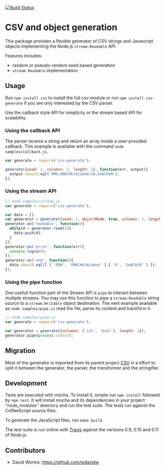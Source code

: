 [![Build Status](https://secure.travis-ci.org/wdavidw/node-csv-generate.png)](http://travis-ci.org/wdavidw/node-csv-generate)

CSV and object generation
=========================

This package provides a flexible generator of CSV strings and Javascript objects
implementing the Node.js `stream.Readable` API.

Features includes:

*   random or pseudo-random seed based generation
*   `stream.Readable` implementation

Usage
-----

Run `npm install csv` to install the full csv module or run 
`npm install csv-generate` if you are only interested by the CSV parser.

Use the callback style API for simplicity or the stream based API for 
scalability.

### Using the callback API

The parser receive a string and return an array inside a user-provided 
callback. This example is available with the command `node samples/callback.js`.

```javascript
var generate = require('csv-generate');

generate({seed: 1, columns: 2, length: 2}, function(err, output){
  output.should.eql('OMH,ONKCHhJmjadoA\nD,GeACHiN');
});
```

### Using the stream API
    
```javascript
// node samples/stream.js
var generate = require('csv-generate');

var data = []
var generator = generate({seed: 1, objectMode: true, columns: 2, length: 2});
generator.on('readable', function(){
  while(d = generator.read()){
    data.push(d);
  }
});
generator.on('error', function(err){
  console.log(err);
});
generator.on('end', function(){
  data.should.eql([ [ 'OMH', 'ONKCHhJmjadoA' ],[ 'D', 'GeACHiN' ] ]);
});
```

### Using the pipe function

One usefull function part of the Stream API is `pipe` to interact between 
multiple streams. You may use this function to pipe a `stream.Readable` string 
source to a `stream.Writable` object destination. The next example available as 
`node samples/pipe.js` read the file, parse its content and transform it.

```javascript
// node samples/pipe.js
var generate = require('csv-generate');

var generator = generate({columns: ['int', 'bool'], length: 2});
generator.pipe(process.stdout);
```

Migration
---------

Most of the generator is imported from its parent project [CSV][csv] in a effort 
to split it between the generator, the parser, the transformer and the stringifier.

Development
-----------

Tests are executed with mocha. To install it, simple run `npm install` 
followed by `npm test`. It will install mocha and its dependencies in your 
project "node_modules" directory and run the test suite. The tests run 
against the CoffeeScript source files.

To generate the JavaScript files, run `make build`.

The test suite is run online with [Travis][travis] against the versions 
0.9, 0.10 and 0.11 of Node.js.

Contributors
------------

*   David Worms: <https://github.com/wdavidw>

[csv]: https://github.com/wdavidw/node-csv
[travis]: https://travis-ci.org/#!/wdavidw/node-csv-generate
